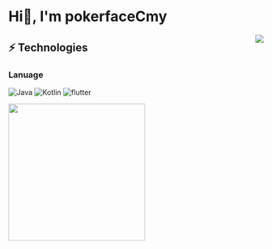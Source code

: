 <h1>Hi👋, I'm pokerfaceCmy</h1>

<img align="right" src="https://github-stat.alpaca.run/api?username=pokerfaceCmy&show_icons=true&include_all_commits=true&line_height=35"/>

## ⚡ Technologies

### Lanuage  
![Java](https://img.shields.io/badge/-Java-black?style=flat-square&logo=java)
![Kotlin](https://img.shields.io/badge/-Kotlin-black?style=flat-square&logo=Kotlin)
![flutter](https://img.shields.io/badge/-flutter-black?style=flat-square&logo=flutter)

</details>

<img align="bottom" width="270" src="https://cdn.alpaca.run/alpaca.gif">
